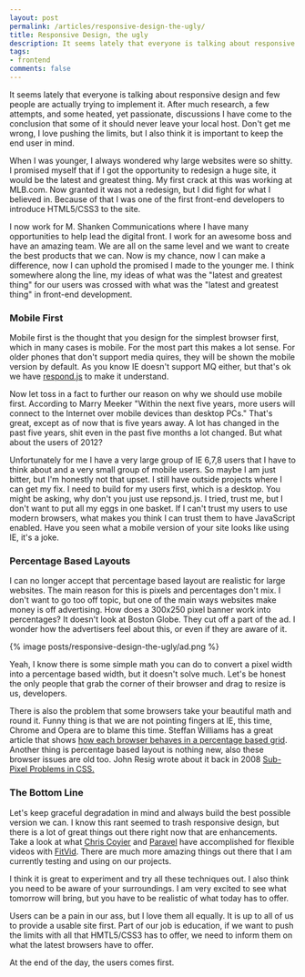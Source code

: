 ```yaml
---
layout: post
permalink: /articles/responsive-design-the-ugly/
title: Responsive Design, the ugly
description: It seems lately that everyone is talking about responsive design and few people are actually trying to implement it. After much research, a few attempts, and some heated, yet passionate, discussions.
tags:
- frontend
comments: false
---
```


<p>It seems lately that everyone is talking about responsive design and few people are actually trying to implement it. After much research, a few attempts, and some heated, yet passionate, discussions I have come to the conclusion that some of it should never leave your local host. Don't get me wrong, I love pushing the limits, but I also think it is important to keep the end user in mind.</p>
<p>When I was younger, I always wondered why large websites were so shitty. I promised myself that if I got the opportunity to redesign a huge site, it would be the latest and greatest thing. My first crack at this was working at MLB.com. Now granted it was not a redesign, but I did fight for what I believed in. Because of that I was one of the first front-end developers to introduce HTML5/CSS3 to the site.</p>
<p>I now work for M. Shanken Communications where I have many opportunities to help lead the digital front. I work for an awesome boss and have an amazing team. We are all on the same level and we want to create the best products that we can. Now is my chance, now I can make a difference, now I can uphold the promised I made to the younger me. I think somewhere along the line, my ideas of what was the "latest and greatest thing" for our users was crossed with what was the "latest and greatest thing" in front-end development. </p>
<h3>Mobile First</h3>
<p>Mobile first is the thought that you design for the simplest browser first, which in many cases is mobile. For the most part this makes a lot sense. For older phones that don't support media quires, they will be shown the mobile version by default. As you know IE doesn't support MQ either, but that's ok we have <a href="https://github.com/scottjehl/Respond">respond.js</a> to make it understand.</p>
<p>Now let toss in a fact to further our reason on why we should use mobile first. According to Marry Meeker "Within the next five years, more users will connect to the Internet over mobile devices than desktop PCs." That's great, except as of now that is five years away. A lot has changed in the past five years, shit even in the past five months a lot changed. But what about the users of 2012?</p>
<p>Unfortunately for me I have a very large group of IE 6,7,8 users that I have to think about and a very small group of mobile users. So maybe I am just bitter, but I'm honestly not that upset. I still have outside projects where I can get my fix. I need to build for my users first, which is a desktop. You might be asking, why don't you just use repsond.js. I tried, trust me, but  I don't want to put all my eggs in one basket. If I can't trust my users to use modern browsers, what makes you think I can trust them to have JavaScript enabled. Have you seen what a mobile version of your site looks like using IE, it's a joke.</p>
<h3>Percentage Based Layouts</h3>
<p>I can no longer accept that percentage based layout are realistic for large websites. The main reason for this is pixels and percentages don't mix. I don't want to go too off topic, but one of the main ways websites make money is off advertising. How does a 300x250 pixel banner work into percentages? It doesn't look at Boston Globe. They cut off a part of the ad. I wonder how the advertisers feel about this, or even if they are aware of it.</p>
{% image posts/responsive-design-the-ugly/ad.png %}
<p>Yeah, I know there is some simple math you can do to convert a pixel width into a percentage based width, but it doesn't solve much. Let's be honest the only people that grab the corner of their browser and drag to resize is us, developers. </p>
<p>There is also the problem that some browsers take your beautiful math and round it. Funny thing is that we are not pointing fingers at IE, this time, Chrome and Opera are to blame this time. Steffan Williams has a great article that shows <a href="http://steff.me/journal/fluid-inconsistencies/">how each browser behaves in a percentage based grid</a>. Another thing is percentage based layout is nothing new, also these browser issues are old too. John Resig wrote about it back in 2008 <a href="http://ejohn.org/blog/sub-pixel-problems-in-css/">Sub-Pixel Problems in CSS.</a></p>
<h3>The Bottom Line</h3>
<p>Let's keep graceful degradation in mind and always build the best possible version we can. I know this rant seemed to trash responsive design, but there is a lot of great things out there right now that are enhancements. Take a look at what <a href="http://chriscoyier.net/">Chris Coyier</a> and <a href="http://paravelinc.com/">Paravel</a> have accomplished for flexible videos with <a href="http://fitvidsjs.com/">FitVid</a>. There are much more amazing things out there that I am currently testing and using on our projects.</p>
<p>I think it is great to experiment and try all these techniques out. I also think you need to be aware of your surroundings. I am very excited to see what tomorrow will bring, but you have to be realistic of what today has to offer.</p>
<p>Users can be a pain in our ass, but I love them all equally. It is up to all of us to provide a usable site first. Part of our job is education, if we want to push the limits with all that HMTL5/CSS3 has to offer, we need to inform them on what the latest browsers have to offer.</p>
<p>At the end of the day, the users comes first.</p>
